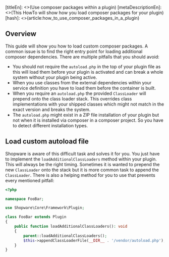 [titleEn]: <>(Use composer packages within a plugin)
[metaDescriptionEn]: <>(This HowTo will show how you load composer packages for your plugin)
[hash]: <>(article:how_to_use_composer_packages_in_a_plugin)

## Overview

This guide will show you how to load custom composer packages. A common issue is to find the right entry point for loading additional composer dependencies. There are multiple pitfalls that you should avoid:
* You should not require the `autoload.php` in the top of your plugin file as this will load them before your plugin is activated and can break a whole system without your plugin being active.
* When you use classes from the external dependencies within your service definition you have to load them before the container is built.
* When you require an `autoload.php` the provided `ClassLoader` will prepend onto the class loader stack. This overrides class implementations with your shipped classes which might not match in the exact version and breaks the system.
* The `autoload.php` might exist in a ZIP file installation of your plugin but not when it is installed via composer in a composer project. So you have to detect different installation types.

## Load custom autoload file

Shopware is aware of this difficult task and solves it for you. You just have to implement the `loadAdditionalClassLoaders` method within your plugin. This will always be the right timing. Sometimes it is wanted to prepend the new `ClassLoader` onto the stack but it is more common task to append the `ClassLoader`. There is also a helping method for you to use that prevents every mentioned pitfall:

```php
<?php

namespace FooBar;

use Shopware\Core\Framework\Plugin;

class FooBar extends Plugin
{
    public function loadAdditionalClassLoaders(): void
    {
        parent::loadAdditionalClassLoaders();
        $this->appendClassLoaderFile(__DIR__ . '/vendor/autoload.php');
    }
}
```
